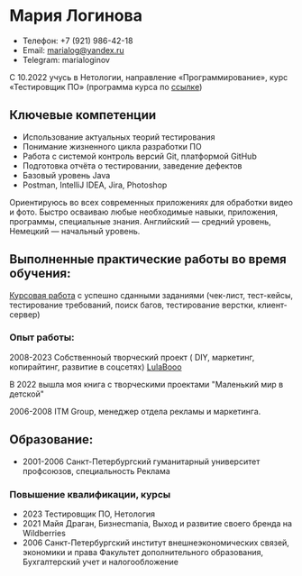 # Мария Логинова
- Телефон: +7 (921) 986-42-18
- Email: marialog@yandex.ru
- Telegram: marialoginov


C 10.2022 учусь в Нетологии,
направление «Программирование», курс «Тестировщик ПО» (программа курса по [ссылке](https://netology.ru/programs/qa))

## Ключевые компетенции

- Использование актуальных теорий тестирования
- Понимание жизненного цикла разработки ПО
- Работа с системой контроль версий Git, платформой GitHub
- Подготовка отчёта о тестировании, заведение дефектов
- Базовый уровень Java
- Postman, IntelliJ IDEA, Jira, Photoshop

Ориентируюсь во всех современных приложениях для обработки видео и фото. Быстро осваиваю любые необходимые навыки, приложения, программы, специальные знания.
Английский — средний уровень, Немецкий — начальный уровень.

## Выполненные практические работы во время обучения:

[Курсовая работа](https://docs.google.com/spreadsheets/d/1fjGG4d6c6YtAlS7H0ZB3y5qZYND3qSNoJdnog7YDgGM/edit?usp=sharing) с успешно сданными заданиями (чек-лист, тест-кейсы, тестирование требований, поиск багов, тестирование верстки, клиент-сервер)

### Опыт работы:

2008-2023 Собственноый творческий проект ( DIY, маркетинг, копирайтинг, развитие в соцсетях)
[LulaBooo](https://vk.com/lulabooo)

В 2022 вышла моя книга с творческими проектами "Маленький мир в детской"

2006-2008 ITM Group, менеджер отдела рекламы и маркетинга.


## Образование:

- 2001-2006
Санкт-Петербургский гуманитарный университет профсоюзов, специальность Реклама

### Повышение квалификации, курсы
- 2023 Тестировщик ПО, Нетология
- 2021 Майя Драган, Бизнесmania, Выход и развитие своего бренда на Wildberries
- 2006 Санкт-Петербургский институт внешнеэкономических связей, экономики и права
Факультет дополнительного образования, Бухгалтерский учет и налогообложение
